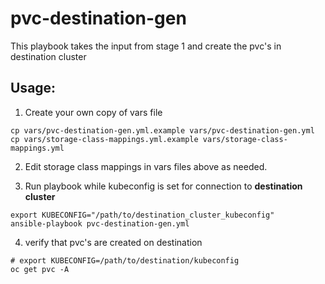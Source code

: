 # pvc-destination-gen

This playbook takes the input from stage 1 and create the pvc's in destination cluster

## Usage:

1. Create your own copy of vars file 
```
cp vars/pvc-destination-gen.yml.example vars/pvc-destination-gen.yml
cp vars/storage-class-mappings.yml.example vars/storage-class-mappings.yml
```

2. Edit storage class mappings in vars files above as needed.

3. Run playbook while kubeconfig is set for connection to **destination cluster**
```
export KUBECONFIG="/path/to/destination_cluster_kubeconfig"
ansible-playbook pvc-destination-gen.yml
```
4. verify that pvc's are created on destination

```
# export KUBECONFIG=/path/to/destination/kubeconfig
oc get pvc -A
```